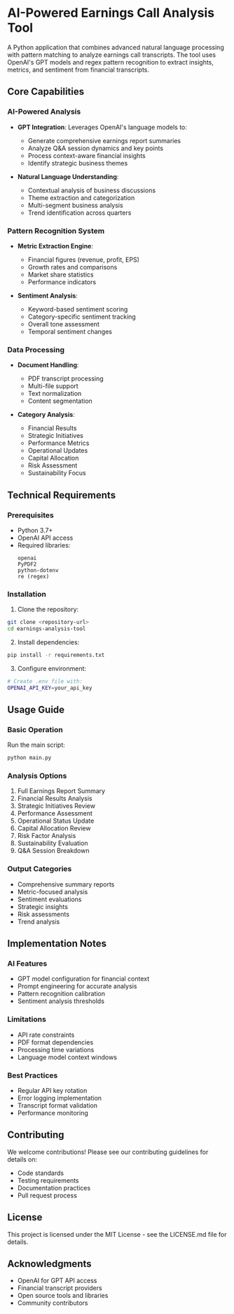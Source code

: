 # AI-Powered Earnings Call Analysis Tool

A Python application that combines advanced natural language processing with pattern matching to analyze earnings call transcripts. The tool uses OpenAI's GPT models and regex pattern recognition to extract insights, metrics, and sentiment from financial transcripts.

## Core Capabilities

### AI-Powered Analysis
- **GPT Integration**: Leverages OpenAI's language models to:
  - Generate comprehensive earnings report summaries
  - Analyze Q&A session dynamics and key points
  - Process context-aware financial insights
  - Identify strategic business themes

- **Natural Language Understanding**:
  - Contextual analysis of business discussions
  - Theme extraction and categorization
  - Multi-segment business analysis
  - Trend identification across quarters

### Pattern Recognition System
- **Metric Extraction Engine**:
  - Financial figures (revenue, profit, EPS)
  - Growth rates and comparisons
  - Market share statistics
  - Performance indicators

- **Sentiment Analysis**:
  - Keyword-based sentiment scoring
  - Category-specific sentiment tracking
  - Overall tone assessment
  - Temporal sentiment changes

### Data Processing
- **Document Handling**:
  - PDF transcript processing
  - Multi-file support
  - Text normalization
  - Content segmentation

- **Category Analysis**:
  - Financial Results
  - Strategic Initiatives
  - Performance Metrics
  - Operational Updates
  - Capital Allocation
  - Risk Assessment
  - Sustainability Focus

## Technical Requirements

### Prerequisites
- Python 3.7+
- OpenAI API access
- Required libraries:
  ```
  openai
  PyPDF2
  python-dotenv
  re (regex)
  ```

### Installation

1. Clone the repository:
```bash
git clone <repository-url>
cd earnings-analysis-tool
```

2. Install dependencies:
```bash
pip install -r requirements.txt
```

3. Configure environment:
```bash
# Create .env file with:
OPENAI_API_KEY=your_api_key
```

## Usage Guide

### Basic Operation
Run the main script:
```bash
python main.py
```

### Analysis Options
1. Full Earnings Report Summary
2. Financial Results Analysis
3. Strategic Initiatives Review
4. Performance Assessment
5. Operational Status Update
6. Capital Allocation Review
7. Risk Factor Analysis
8. Sustainability Evaluation
9. Q&A Session Breakdown

### Output Categories
- Comprehensive summary reports
- Metric-focused analysis
- Sentiment evaluations
- Strategic insights
- Risk assessments
- Trend analysis

## Implementation Notes

### AI Features
- GPT model configuration for financial context
- Prompt engineering for accurate analysis
- Pattern recognition calibration
- Sentiment analysis thresholds

### Limitations
- API rate constraints
- PDF format dependencies
- Processing time variations
- Language model context windows

### Best Practices
- Regular API key rotation
- Error logging implementation
- Transcript format validation
- Performance monitoring

## Contributing

We welcome contributions! Please see our contributing guidelines for details on:
- Code standards
- Testing requirements
- Documentation practices
- Pull request process

## License

This project is licensed under the MIT License - see the LICENSE.md file for details.

## Acknowledgments

- OpenAI for GPT API access
- Financial transcript providers
- Open source tools and libraries
- Community contributors
